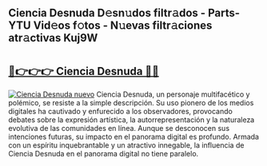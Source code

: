 ## Ciencia Desnuda D𝚎sn𝚞dos filtr𝚊dos - Parts-YTU Vid𝚎os f𝚘tos - N𝚞evas filtr𝚊ciones atr𝚊ctivas Kuj9W

# <h2><a href="http://mb0r09.tromn.icu/?c=Ciencia+Desnuda">🔗👉👉👉 Ciencia Desnuda 🔗🔗</a></h2>

[![Ciencia Desnuda nuevo](https://i.imgur.com/pEAQMta.gif)](http://mb0r09.tromn.icu/?c=Ciencia+Desnuda)
Ciencia Desnuda, un personaje multifacético y polémico, se resiste a la simple descripción. Su uso pionero de los medios digitales ha cautivado y enfurecido a los observadores, provocando debates sobre la expresión artística, la autorrepresentación y la naturaleza evolutiva de las comunidades en línea. Aunque se desconocen sus intenciones futuras, su impacto en el panorama digital es profundo. Armada con un espíritu inquebrantable y un atractivo innegable, la influencia de Ciencia Desnuda en el panorama digital no tiene paralelo.
